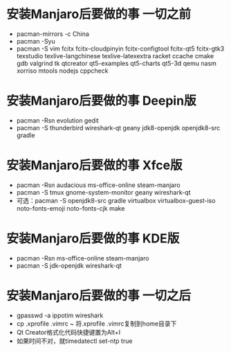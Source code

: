 # 安装Manjaro后要做的事 一切之前
* pacman-mirrors -c China
* pacman -Syu
* pacman -S vim fcitx fcitx-cloudpinyin fcitx-configtool fcitx-qt5 fcitx-gtk3 texstudio texlive-langchinese texlive-latexextra racket ccache cmake gdb valgrind tk qtcreator qt5-examples qt5-charts qt5-3d qemu nasm xorriso mtools nodejs cppcheck
# 安装Manjaro后要做的事 Deepin版
* pacman -Rsn evolution gedit
* pacman -S thunderbird wireshark-qt geany jdk8-openjdk openjdk8-src gradle
# 安装Manjaro后要做的事 Xfce版
* pacman -Rsn audacious ms-office-online steam-manjaro
* pacman -S tmux gnome-system-monitor geany wireshark-qt
* 可选：pacman -S openjdk8-src gradle virtualbox virtualbox-guest-iso noto-fonts-emoji noto-fonts-cjk make
# 安装Manjaro后要做的事 KDE版
* pacman -Rsn ms-office-online steam-manjaro
* pacman -S jdk-openjdk wireshark-qt
# 安装Manjaro后要做的事 一切之后
* gpasswd -a ippotim wireshark
* cp .xprofile .vimrc ~ 将.xprofile .vimrc复制到home目录下
* Qt Creator格式化代码快捷键置为Alt+I
* 如果时间不对，就timedatectl set-ntp true
